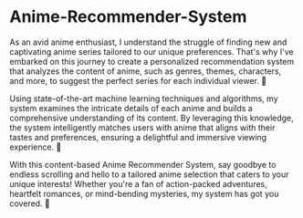 # Anime-Recommender-System

As an avid anime enthusiast, I understand the struggle of finding new and captivating anime series tailored to our unique preferences. That's why I've embarked on this journey to create a personalized recommendation system that analyzes the content of anime, such as genres, themes, characters, and more, to suggest the perfect series for each individual viewer. 🎯

Using state-of-the-art machine learning techniques and algorithms, my system examines the intricate details of each anime and builds a comprehensive understanding of its content. By leveraging this knowledge, the system intelligently matches users with anime that aligns with their tastes and preferences, ensuring a delightful and immersive viewing experience. 🤩

With this content-based Anime Recommender System, say goodbye to endless scrolling and hello to a tailored anime selection that caters to your unique interests! Whether you're a fan of action-packed adventures, heartfelt romances, or mind-bending mysteries, my system has got you covered. 🌈
